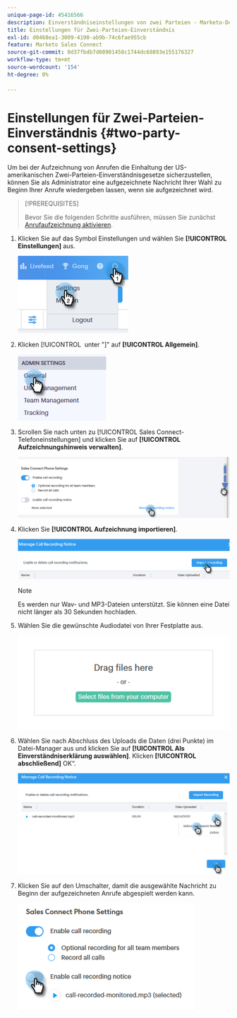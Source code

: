 ```yaml
---
unique-page-id: 45416566
description: Einverständniseinstellungen von zwei Parteien - Marketo-Dokumente - Produktdokumentation
title: Einstellungen für Zwei-Parteien-Einverständnis
exl-id: d0468ea1-3009-4190-ab9b-74c6fae955cb
feature: Marketo Sales Connect
source-git-commit: 0d37fbdb7d08901458c1744dc68893e155176327
workflow-type: tm+mt
source-wordcount: '154'
ht-degree: 0%

---
```


# Einstellungen für Zwei-Parteien-Einverständnis {#two-party-consent-settings}

Um bei der Aufzeichnung von Anrufen die Einhaltung der US-amerikanischen Zwei-Parteien-Einverständnisgesetze sicherzustellen, können Sie als Administrator eine aufgezeichnete Nachricht Ihrer Wahl zu Beginn Ihrer Anrufe wiedergeben lassen, wenn sie aufgezeichnet wird.

>[!PREREQUISITES]
>
>Bevor Sie die folgenden Schritte ausführen, müssen Sie zunächst [Anrufaufzeichnung aktivieren](/help/marketo/product-docs/marketo-sales-connect/phone/enable-call-recording.md).

1. Klicken Sie auf das Symbol Einstellungen und wählen Sie **[!UICONTROL Einstellungen]** aus.

   ![](assets/one-1.png)

1. Klicken [!UICONTROL &#x200B; unter &quot;]&quot; auf **[!UICONTROL Allgemein]**.

   ![](assets/two-1.png)

1. Scrollen Sie nach unten zu [!UICONTROL Sales Connect-Telefoneinstellungen] und klicken Sie auf **[!UICONTROL Aufzeichnungshinweis verwalten]**.

   ![](assets/three-1.png)

1. Klicken Sie **[!UICONTROL Aufzeichnung importieren]**.

   ![](assets/four-1.png)

   >[!NOTE]
   >
   >Es werden nur Wav- und MP3-Dateien unterstützt. Sie können eine Datei nicht länger als 30 Sekunden hochladen.

1. Wählen Sie die gewünschte Audiodatei von Ihrer Festplatte aus.

   ![](assets/five.png)

1. Wählen Sie nach Abschluss des Uploads die Daten (drei Punkte) im Datei-Manager aus und klicken Sie auf **[!UICONTROL Als Einverständniserklärung auswählen]**. Klicken **[!UICONTROL abschließend]** OK“.

   ![](assets/six.png)

1. Klicken Sie auf den Umschalter, damit die ausgewählte Nachricht zu Beginn der aufgezeichneten Anrufe abgespielt werden kann.

   ![](assets/seven.png)
